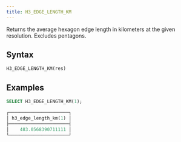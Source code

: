 ```yaml
---
title: H3_EDGE_LENGTH_KM
---
```


Returns the average hexagon edge length in kilometers at the given resolution. Excludes pentagons.

## Syntax

```sql
H3_EDGE_LENGTH_KM(res)
```

## Examples

```sql
SELECT H3_EDGE_LENGTH_KM(1);

┌──────────────────────┐
│ h3_edge_length_km(1) │
├──────────────────────┤
│    483.0568390711111 │
└──────────────────────┘
```